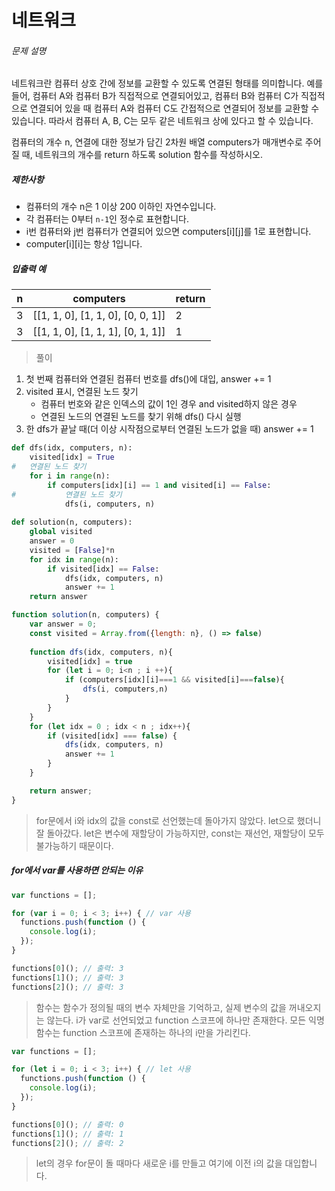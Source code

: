 # 네트워크

###### 문제 설명

네트워크란 컴퓨터 상호 간에 정보를 교환할 수 있도록 연결된 형태를 의미합니다. 예를 들어, 컴퓨터 A와 컴퓨터 B가 직접적으로 연결되어있고, 컴퓨터 B와 컴퓨터 C가 직접적으로 연결되어 있을 때 컴퓨터 A와 컴퓨터 C도 간접적으로 연결되어 정보를 교환할 수 있습니다. 따라서 컴퓨터 A, B, C는 모두 같은 네트워크 상에 있다고 할 수 있습니다.

컴퓨터의 개수 n, 연결에 대한 정보가 담긴 2차원 배열 computers가 매개변수로 주어질 때, 네트워크의 개수를 return 하도록 solution 함수를 작성하시오.

##### 제한사항

- 컴퓨터의 개수 n은 1 이상 200 이하인 자연수입니다.
- 각 컴퓨터는 0부터 `n-1`인 정수로 표현합니다.
- i번 컴퓨터와 j번 컴퓨터가 연결되어 있으면 computers[i][j]를 1로 표현합니다.
- computer[i][i]는 항상 1입니다.

##### 입출력 예

| n    | computers                         | return |
| ---- | --------------------------------- | ------ |
| 3    | [[1, 1, 0], [1, 1, 0], [0, 0, 1]] | 2      |
| 3    | [[1, 1, 0], [1, 1, 1], [0, 1, 1]] | 1      |

> 풀이

1. 첫 번째 컴퓨터와 연결된 컴퓨터 번호를 dfs()에 대입, answer += 1
2. visited 표시, 연결된 노드 찾기
   - 컴퓨터 번호와 같은 인덱스의 값이 1인 경우 and visited하지 않은 경우
   - 연결된 노드의 연결된 노드를 찾기 위해 dfs() 다시 실행
3. 한 dfs가 끝날 때(더 이상 시작점으로부터 연결된 노드가 없을 때) answer += 1

```python
def dfs(idx, computers, n):
    visited[idx] = True
#   연결된 노드 찾기
    for i in range(n):
        if computers[idx][i] == 1 and visited[i] == False:
#           연결된 노드 찾기
            dfs(i, computers, n)
    
def solution(n, computers):
    global visited
    answer = 0
    visited = [False]*n
    for idx in range(n):
        if visited[idx] == False:
            dfs(idx, computers, n)
            answer += 1
    return answer
```

```javascript
function solution(n, computers) {
    var answer = 0;
    const visited = Array.from({length: n}, () => false)
    
    function dfs(idx, computers, n){
        visited[idx] = true
        for (let i = 0; i<n ; i ++){
            if (computers[idx][i]===1 && visited[i]===false){
                dfs(i, computers,n)
            }
        }
    }
    for (let idx = 0 ; idx < n ; idx++){
        if (visited[idx] === false) {
            dfs(idx, computers, n)
            answer += 1
        }
    }

    return answer;
}
```

>for문에서 i와 idx의 값을 const로 선언했는데 돌아가지 않았다. let으로 했더니 잘 돌아갔다. let은 변수에 재할당이 가능하지만, const는 재선언, 재할당이 모두 불가능하기 때문이다.

##### for에서 var를 사용하면 안되는 이유

```javascript
var functions = [];

for (var i = 0; i < 3; i++) { // var 사용
  functions.push(function () {
    console.log(i);
  });
}

functions[0](); // 출력: 3
functions[1](); // 출력: 3
functions[2](); // 출력: 3
```

> 함수는 함수가 정의될 때의 변수 자체만을 기억하고, 실제 변수의 값을 꺼내오지는 않는다. i가 var로 선언되었고 function 스코프에 하나만 존재한다. 모든 익명 함수는 function 스코프에 존재하는 하나의 i만을 가리킨다. 

```javascript
var functions = [];

for (let i = 0; i < 3; i++) { // let 사용
  functions.push(function () {
    console.log(i);
  });
}

functions[0](); // 출력: 0
functions[1](); // 출력: 1
functions[2](); // 출력: 2
```

> let의 경우 for문이 돌 때마다 새로운 i를 만들고 여기에 이전 i의 값을 대입합니다. 